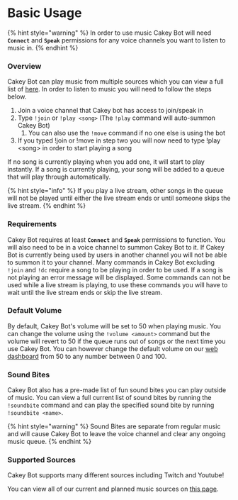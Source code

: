 # Basic Usage

{% hint style="warning" %}
In order to use music Cakey Bot will need **`Connect`** and **`Speak`** permissions for any voice channels you want to listen to music in.
{% endhint %}

### Overview

Cakey Bot can play music from multiple sources which you can view a full list of [here](supported-sources.md). In order to listen to music you will need to follow the steps below.

1. Join a voice channel that Cakey bot has access to join/speak in
2. Type `!join` or `!play <song>` \(The `!play` command will auto-summon Cakey Bot\)
   1. You can also use the `!move` command if no one else is using the bot
3. If you typed !join or !move in step two you will now need to type !play &lt;song&gt; in order to start playing a song

If no song is currently playing when you add one, it will start to play instantly. If a song is currently playing, your song will be added to a queue that will play through automatically.

{% hint style="info" %}
If you play a live stream, other songs in the queue will not be played until either the live stream ends or until someone skips the live stream.
{% endhint %}

### Requirements

Cakey Bot requires at least **`Connect`** and **`Speak`** permissions to function. You will also need to be in a voice channel to summon Cakey Bot to it. If Cakey Bot is currently being used by users in another channel you will not be able to summon it to your channel. Many commands in Cakey Bot excluding `!join` and `!dc` require a song to be playing in order to be used. If a song is not playing an error message will be displayed. Some commands can not be used while a live stream is playing, to use these commands you will have to wait until the live stream ends or skip the live stream.

### Default Volume

By default, Cakey Bot's volume will be set to 50 when playing music. You can change the volume using the `!volume <amount>` command but the volume will revert to 50 if the queue runs out of songs or the next time you use Cakey Bot. You can however change the default volume on our [web dashboard](https://cakeybot.app/dashboard/public/) from 50 to any number between 0 and 100.

### Sound Bites

Cakey Bot also has a pre-made list of fun sound bites you can play outside of music. You can view a full current list of sound bites by running the `!soundbite` command and can play the specified sound bite by running `!soundbite <name>`.

{% hint style="warning" %}
Sound Bites are separate from regular music and will cause Cakey Bot to leave the voice channel and clear any ongoing music queue.
{% endhint %}

### Supported Sources

Cakey Bot supports many different sources including Twitch and Youtube!

You can view all of our current and planned music sources on [this page](supported-sources.md).

